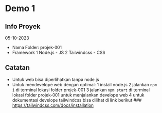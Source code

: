 # Demo 1
 ## Info Proyek
 05-10-2023
 - Nama Folder: projek-001
 - Framework
    1 Node.js - JS
    2 Tailwindcss - CSS
 ## Catatan
 - Untuk web bisa diperlihatkan tanpa node.js  
 - Untuk mendevelope web dengan optimal:
    1 install node.js
    2 jalankan `npm i` di terminal lokasi folder projek-001
    3 jalankan `npm start` di terminal lokasi folder projek-001 untuk menjalankan develope web
    4 untuk dokumentasi develope tailwindcss bisa dilihat di link berikut ### https://tailwindcss.com/docs/installation
